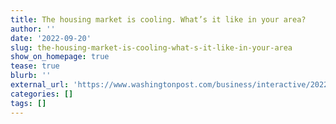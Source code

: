 ```yaml
---
title: The housing market is cooling. What’s it like in your area?
author: ''
date: '2022-09-20'
slug: the-housing-market-is-cooling-what-s-it-like-in-your-area
show_on_homepage: true
tease: true
blurb: ''
external_url: 'https://www.washingtonpost.com/business/interactive/2022/cooling-housing-market/'
categories: []
tags: []
---
```


